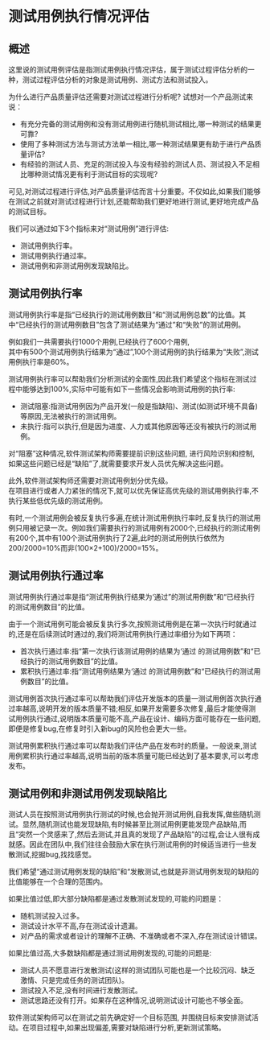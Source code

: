 # 测试用例执行情况评估

## 概述

这里说的测试用例评估是指测试用例执行情况评估，属于测试过程评估分析的一种，测试过程评估分析的对象是测试用例、测试方法和测试投入。

为什么进行产品质量评估还需要对测试过程进行分析呢?
试想对一个产品测试来说：

- 有充分完备的测试用例和没有测试用例进行随机测试相比,哪一种测试的结果更可靠?
- 使用了多种测试方法与测试方法单一相比,哪一种测试结果更有助于进行产品质量评估?
- 有经验的测试人员、充足的测试投入与没有经验的测试人员、测试投入不足相比哪种测试情况更有利于测试目标的实现呢?

可见,对测试过程进行评估,对产品质量评估而言十分重要。不仅如此,如果我们能够在测试之前就对测试过程进行计划,还能帮助我们更好地进行测试,更好地完成产品的测试目标。

我们可以通过如下3个指标来对“测试用例”进行评估:

- 测试用例执行率。
- 测试用例执行通过率。
- 测试用例和非测试用例发现缺陷比。

## 测试用例执行率

测试用例执行率是指“已经执行的测试用例数目”和“测试用例总数”的比值。其中“已经执行的测试用例数目”包含了测试结果为“通过”和“失败”的测试用例。

例如我们一共需要执行1000个用例,已经执行了600个用例,   
其中有500个测试用例执行结果为“通过”,100个测试用例的执行结果为“失败”,测试用例执行率是60%。

测试用例执行率可以帮助我们分析测试的全面性,因此我们希望这个指标在测试过程中能够达到100%,实际中可能有如下一些情况会影响测试用例的执行率:
- 测试阻塞:指测试用例因为产品开发(一般是指缺陷)、测试(如测试环境不具备)等原因,无法被执行的测试用例。
- 未执行:指可以执行,但是因为进度、人力或其他原因等还没有被执行的测试用例。

对“阻塞”这种情况,软件测试架构师需要提前识别这些问题, 进行风险识别和控制,如果这些问题已经是“缺陷”了,就需要要求开发人员优先解决这些问题。

此外,软件测试架构师还需要对测试用例划分优先级。   
在项目进行或者人力紧张的情况下,就可以优先保证高优先级的测试用例执行率,不执行某些低优先级的测试用例。

有时,一个测试用例会被反复执行多遍,在统计测试用例执行率时,反复执行的测试用例只用被记录一次。例如我们需要执行的测试用例有2000个,已经执行的测试用例有200个,其中有100个测试用例执行了2遍,此时的测试用例执行依然为200/2000=10%而非(100×2+100)/2000=15%。

## 测试用例执行通过率

测试用例执行通过率是指“测试用例执行结果为‘通过”的测试用例数”和“已经执行的测试用例数目”的比值。

由于一个测试用例可能会被反复执行多次,按照测试用例是在第一次执行时就通过的,还是在后续测试时通过的,我们将测试用例执行通过率细分为如下两项：   
- 首次执行通过率:指“第一次执行该测试用例的结果为‘通过 的测试用例数”和“已经执行的测试用例数目”的比值。
- 累积执行通过率:指“测试用例结果为‘通过 的测试用例数”和“已经执行的测试用例数目”的比值。

测试用例首次执行通过率可以帮助我们评估开发版本的质量一测试用例首次执行通过率越高,说明开发的版本质量不错;相反,如果开发需要多次修复,最后才能使得测试用例执行通过,说明版本质量可能不高,产品在设计、编码方面可能存在一些问题,即便是修复bug,在修复时引入新bug的风险也会更大一些。

测试用例累积执行通过率可以帮助我们评估产品在发布时的质量。一般说来,测试用例累积执行通过率越高,说明当前的版本质量可能已经达到了基本要求,可以考虑发布。

## 测试用例和非测试用例发现缺陷比

测试人员在按照测试用例执行测试的时候,也会抛开测试用例,自我发挥,做些随机测试。显然,随机测试也能发现缺陷,有时候甚至比测试用例更能发现产品缺陷,而且“突然一个灵感来了,然后去测试,并且真的发现了产品缺陷”的过程,会让人很有成就感。因此在团队中,我们往往会鼓励大家在执行测试用例的时候适当进行一些发散测试,挖掘bug,找找感觉。

我们希望“通过测试用例发现的缺陷”和“发散测试,也就是非测试用例发现的缺陷的比值能够在一个合理的范围内。   

如果比值过低,即大部分缺陷都是通过发散测试发现的,可能的问题是：   
- 随机测试投入过多。
- 测试设计水平不高,存在测试设计遗漏。
- 对产品的需求或者设计的理解不正确、不准确或者不深入,存在测试设计错误。

如果比值过高,大多数缺陷都是通过测试用例发现的,可能的问题是:   
- 测试人员不愿意进行发散测试(这样的测试团队可能也是一个比较沉闷、缺乏激情、只是完成任务的测试团队)。
- 测试投入不足,没有时间进行发散测试。
- 测试思路还没有打开。如果存在这种情况,说明测试设计可能也不够全面。

软件测试架构师可以在测试之前先确定好一个目标范围, 并围绕目标来安排测试活动。在项目过程中,如果出现偏差,需要对缺陷进行分析,更新测试策略。


